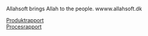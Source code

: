 Allahsoft brings Allah to the people.
wwww.allahsoft.dk

[Produktrapport](https://docs.google.com/document/d/1nTLdMJsPRaMff2h9pUMIgVH1A5Q1qyJ0AsB-uUMT0u4/edit) \
[Procesrapport](https://docs.google.com/document/d/1Kfm3WUAVTXzYhheIN1huEIiPmipAUelr9AIDJdhbOUw/edit)
